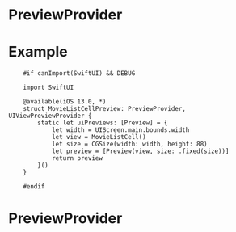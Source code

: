 # PreviewProvider

# Example

        #if canImport(SwiftUI) && DEBUG
        
        import SwiftUI

        @available(iOS 13.0, *)
        struct MovieListCellPreview: PreviewProvider, UIViewPreviewProvider {
            static let uiPreviews: [Preview] = {
                let width = UIScreen.main.bounds.width
                let view = MovieListCell()
                let size = CGSize(width: width, height: 88)
                let preview = [Preview(view, size: .fixed(size))]
                return preview
            }()
        }
        
        #endif
        
# PreviewProvider
